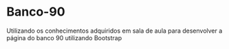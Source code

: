 # Banco-90
 Utilizando os conhecimentos adquiridos em sala de aula para desenvolver a página do banco 90 utilizando Bootstrap
